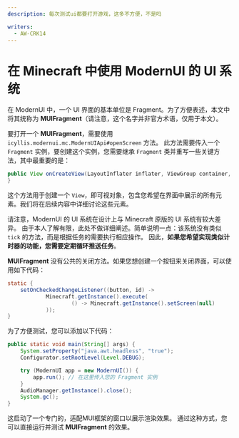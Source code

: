 ```yaml
---
description: 每次测试ui都要打开游戏，这多不方便，不是吗

writers:
  - AW-CRK14
---
```


# 在 Minecraft 中使用 ModernUI 的 UI 系统

在 ModernUI 中，一个 UI 界面的基本单位是 Fragment。为了方便表述，本文中将其统称为 **MUIFragment**（请注意，这个名字并非官方术语，仅用于本文）。

要打开一个 **MUIFragment**，需要使用 `icyllis.modernui.mc.ModernUIApi#openScreen` 方法。
此方法需要传入一个 `Fragment` 实例，要创建这个实例，您需要继承 `Fragment` 类并重写一些关键方法，其中最重要的是：

```java
public View onCreateView(LayoutInflater inflater, ViewGroup container, DataSet savedInstanceState) {
}
```

这个方法用于创建一个 `View`，即可视对象，包含您希望在界面中展示的所有元素。我们将在后续内容中详细讨论这些元素。

请注意，ModernUI 的 UI 系统在设计上与 Minecraft 原版的 UI 系统有较大差异。
由于本人了解有限，此处不做详细阐述。简单说明一点：该系统没有类似 `tick` 的方法，而是根据任务的需要执行相应操作。
因此，**如果您希望实现类似计时器的功能，您需要定期循环推送任务**。

**MUIFragment** 没有公共的关闭方法。如果您想创建一个按钮来关闭界面，可以使用如下代码：

```java
static {
    setOnCheckedChangeListener((button, id) ->
            Minecraft.getInstance().execute(
                    () -> Minecraft.getInstance().setScreen(null)
            ));
}
```

为了方便测试，您可以添加以下代码：

```java
public static void main(String[] args) {
    System.setProperty("java.awt.headless", "true");
    Configurator.setRootLevel(Level.DEBUG);

    try (ModernUI app = new ModernUI()) {
        app.run(); // 在这里传入您的 Fragment 实例
    }
    AudioManager.getInstance().close();
    System.gc();
}
```

这启动了一个专门的，适配MUI框架的窗口以展示渲染效果。
通过这种方式，您可以直接运行并测试 **MUIFragment** 的效果。

